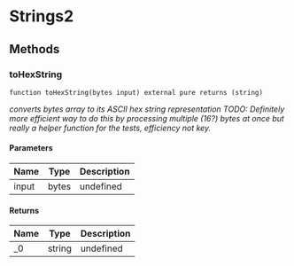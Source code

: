 # Strings2









## Methods

### toHexString

```solidity
function toHexString(bytes input) external pure returns (string)
```



*converts bytes array to its ASCII hex string representation TODO: Definitely more efficient way to do this by processing multiple (16?) bytes at once but really a helper function for the tests, efficiency not key.*

#### Parameters

| Name | Type | Description |
|---|---|---|
| input | bytes | undefined

#### Returns

| Name | Type | Description |
|---|---|---|
| _0 | string | undefined




